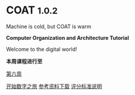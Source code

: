<!-- _coverpage.md -->


# COAT <small>1.0.2</small>

Machine is cold, but COAT is warm

**Computer Organization and Architecture Tutorial**

Welcome to the digital world!

**本周课程进行至**

[第六周](#第六周)


[开始数字之旅](#写在前面)
[参考资料下载](reference)
[评分标准说明](grading)

